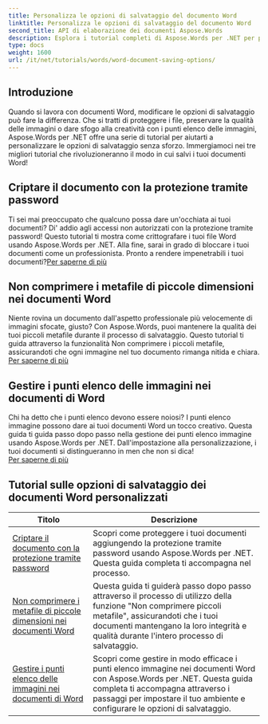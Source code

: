 ```yaml
---
title: Personalizza le opzioni di salvataggio del documento Word
linktitle: Personalizza le opzioni di salvataggio del documento Word
second_title: API di elaborazione dei documenti Aspose.Words
description: Esplora i tutorial completi di Aspose.Words per .NET per personalizzare le opzioni di salvataggio dei documenti Word, tra cui la protezione tramite password, la conservazione della qualità delle immagini e la gestione dei punti elenco delle immagini.
type: docs
weight: 1600
url: /it/net/tutorials/words/word-document-saving-options/
---
```

## Introduzione

Quando si lavora con documenti Word, modificare le opzioni di salvataggio può fare la differenza. Che si tratti di proteggere i file, preservare la qualità delle immagini o dare sfogo alla creatività con i punti elenco delle immagini, Aspose.Words per .NET offre una serie di tutorial per aiutarti a personalizzare le opzioni di salvataggio senza sforzo. Immergiamoci nei tre migliori tutorial che rivoluzioneranno il modo in cui salvi i tuoi documenti Word!  

## Criptare il documento con la protezione tramite password  
Ti sei mai preoccupato che qualcuno possa dare un'occhiata ai tuoi documenti? Di' addio agli accessi non autorizzati con la protezione tramite password! Questo tutorial ti mostra come crittografare i tuoi file Word usando Aspose.Words per .NET. Alla fine, sarai in grado di bloccare i tuoi documenti come un professionista. Pronto a rendere impenetrabili i tuoi documenti?[Per saperne di più](./encrypt-document-with-password-protect/)  

## Non comprimere i metafile di piccole dimensioni nei documenti Word  
Niente rovina un documento dall'aspetto professionale più velocemente di immagini sfocate, giusto? Con Aspose.Words, puoi mantenere la qualità dei tuoi piccoli metafile durante il processo di salvataggio. Questo tutorial ti guida attraverso la funzionalità Non comprimere i piccoli metafile, assicurandoti che ogni immagine nel tuo documento rimanga nitida e chiara.  
[Per saperne di più](./do-not-compress-small-metafiles-word-documents/)  

## Gestire i punti elenco delle immagini nei documenti di Word  
Chi ha detto che i punti elenco devono essere noiosi? I punti elenco immagine possono dare ai tuoi documenti Word un tocco creativo. Questa guida ti guida passo dopo passo nella gestione dei punti elenco immagine usando Aspose.Words per .NET. Dall'impostazione alla personalizzazione, i tuoi documenti si distingueranno in men che non si dica!  
[Per saperne di più](./manage-picture-bullet/)  

 ## Tutorial sulle opzioni di salvataggio dei documenti Word personalizzati
| Titolo | Descrizione |
| --- | --- |
| [Criptare il documento con la protezione tramite password](./encrypt-document-with-password-protect/) | Scopri come proteggere i tuoi documenti aggiungendo la protezione tramite password usando Aspose.Words per .NET. Questa guida completa ti accompagna nel processo. |
| [Non comprimere i metafile di piccole dimensioni nei documenti Word](./do-not-compress-small-metafiles-word-documents/) | Questa guida ti guiderà passo dopo passo attraverso il processo di utilizzo della funzione "Non comprimere piccoli metafile", assicurandoti che i tuoi documenti mantengano la loro integrità e qualità durante l'intero processo di salvataggio. |
| [Gestire i punti elenco delle immagini nei documenti di Word](./manage-picture-bullet/) | Scopri come gestire in modo efficace i punti elenco immagine nei documenti Word con Aspose.Words per .NET. Questa guida completa ti accompagna attraverso i passaggi per impostare il tuo ambiente e configurare le opzioni di salvataggio. |